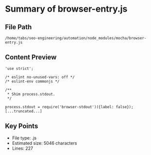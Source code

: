 # Summary of browser-entry.js
  
## File Path
`/home/tabs/seo-engineering/automation/node_modules/mocha/browser-entry.js`

## Content Preview
```
'use strict';

/* eslint no-unused-vars: off */
/* eslint-env commonjs */

/**
 * Shim process.stdout.
 */

process.stdout = require('browser-stdout')({label: false});
[...truncated...]
```

## Key Points
- File type: .js
- Estimated size: 5046 characters
- Lines: 227
